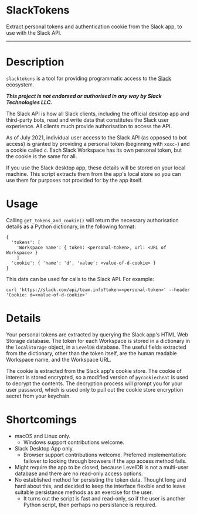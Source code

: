 # SlackTokens
Extract personal tokens and authentication cookie from the Slack app, to use with the Slack API.

---

# Description

`slacktokens` is a tool for providing programmatic access to the [Slack](https://slack.com/) ecosystem.

***This project is not endorsed or authorised in any way by Slack Technologies LLC.***

The Slack API is how all Slack clients, including the official desktop app and third-party
bots, read and write data that constitutes the Slack user experience. All clients much
provide authorisation to access the API.

As of July 2021, individual user access to the Slack API (as opposed to bot access) is
granted by providing a personal token (beginning with `xoxc-`) and a cookie called `d`.
Each Slack Workspace has its own personal token, but the cookie is the same for all.

If you use the Slack desktop app, these details will be stored on your local machine.
This script extracts them from the app's local store so you can use them for purposes not
provided for by the app itself.

# Usage

Calling `get_tokens_and_cookie()` will return the necessary authorisation details as a
Python dictionary, in the following format:

```
{
  'tokens': [
    'Workspace name': { token: <personal-token>, url: <URL of Workspace> }
    ]
  'cookie': { 'name': 'd', 'value': <value-of-d-cookie> }
}
```

This data can be used for calls to the Slack API. For example:

```
curl 'https://slack.com/api/team.info?token=<personal-token>' --header 'Cookie: d=<value-of-d-cookie>'
```

# Details

Your personal tokens are extracted by querying the Slack app's HTML Web Storage database. The token for each Workspace is stored in a dictionary in the `localStorage` object, in a `LevelDB` database. The useful fields extracted from the dictionary, other than the token itself, are the human readable Workspace name, and the Workspace URL.

The cookie is extracted from the Slack app's cookie store. The cookie of interest is
stored encrypted, so a modified version of `pycookiecheat` is used to decrypt the
contents. The decryption process will prompt you for your user password, which is used
only to pull out the cookie store encryption secret from your keychain.

# Shortcomings
- macOS and Linux only.
	- Windows support contributions welcome.
- Slack Desktop App only.
	- Browser support contributions welcome. Preferred implementation: failover to looking through browsers if the app access method fails.
- Might require the app to be closed, because LevelDB is not a multi-user database and there are no read-only access options.
- No established method for persisting the token data. Thought long and hard about this, and decided to keep the interface flexible and to leave suitable persistance methods as an exercise for the user.
	- It turns out the script is fast and read-only, so if the user is another Python script, then perhaps no persistance is required.
